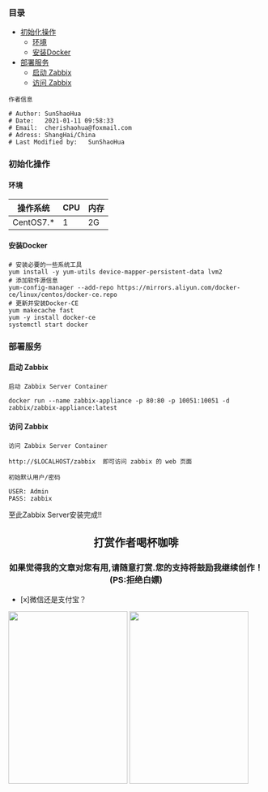 ### 目录

<!-- MarkdownTOC -->

- [初始化操作](#%E5%88%9D%E5%A7%8B%E5%8C%96%E6%93%8D%E4%BD%9C)
    - [环境](#%E7%8E%AF%E5%A2%83)
    - [安装Docker](#%E5%AE%89%E8%A3%85docker)
- [部署服务](#%E9%83%A8%E7%BD%B2%E6%9C%8D%E5%8A%A1)
    - [启动 Zabbix](#%E5%90%AF%E5%8A%A8-zabbix)
    - [访问 Zabbix](#%E8%AE%BF%E9%97%AE-zabbix)

<!-- /MarkdownTOC -->



`作者信息`
```
# Author: SunShaoHua
# Date:   2021-01-11 09:58:33
# Email:  cherishaohua@foxmail.com
# Adress: ShangHai/China
# Last Modified by:   SunShaoHua
```


### 初始化操作

#### 环境
|  操作系统 | CPU | 内存 |
|-----------|-----|------|
| CentOS7.* |   1 | 2G   |

#### 安装Docker
```
# 安装必要的一些系统工具
yum install -y yum-utils device-mapper-persistent-data lvm2
# 添加软件源信息
yum-config-manager --add-repo https://mirrors.aliyun.com/docker-ce/linux/centos/docker-ce.repo
# 更新并安装Docker-CE
yum makecache fast
yum -y install docker-ce
systemctl start docker
```

### 部署服务

#### 启动 Zabbix
`启动 Zabbix Server Container`

```
docker run --name zabbix-appliance -p 80:80 -p 10051:10051 -d zabbix/zabbix-appliance:latest
```

#### 访问 Zabbix
`访问 Zabbix Server Container`
```
http://$LOCALHOST/zabbix  即可访问 zabbix 的 web 页面
```

`初始默认用户/密码`
```
USER: Admin
PASS: zabbix
```
至此Zabbix Server安装完成!!

<H2><Center>打赏作者喝杯咖啡</Center></H2>
<H3><center>如果觉得我的文章对您有用,请随意打赏.您的支持将鼓励我继续创作！(PS:拒绝白嫖)</center></H3>

- [x]微信还是支付宝？

<img src="https://gitee.com/cherishssh/images/raw/master/Image/Wechat.jpeg" height="340" width="235"> <img src="https://gitee.com/cherishssh/images/raw/master/Image/WechatAL.jpeg" height="340" width="235">
